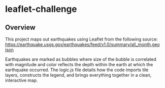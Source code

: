 # leaflet-challenge

## Overview

This project maps out earthquakes using Leaflet from the following source: https://earthquake.usgs.gov/earthquakes/feed/v1.0/summary/all_month.geojson

Earthquakes are marked as bubbles where size of the bubble is correlated with magnitude and color reflects the depth within the earth at which the earthquake occurred. The logic.js file details how the code imports tile layers, constructs the legend, and brings everything together in a clean, interactive map.
